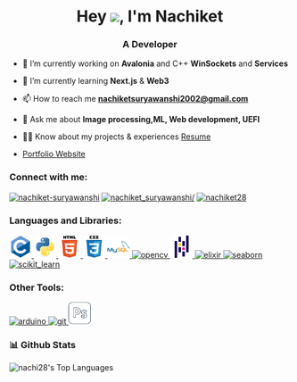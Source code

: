 <h1 align="center">Hey <img src="https://media.giphy.com/media/hvRJCLFzcasrR4ia7z/giphy.gif" width="40">, I'm Nachiket
</h1>
<h3 align="center">A Developer</h3>

- 🔭 I’m currently working on **Avalonia** and C++ **WinSockets** and **Services** 

- 🌱 I’m currently learning **Next.js** & **Web3**

- 📫 How to reach me **nachiketsuryawanshi2002@gmail.com**

- 💬 Ask me about **Image processing,ML, Web development, UEFI**

- 👨‍💻 Know about my projects & experiences
[Resume](https://drive.google.com/file/d/1LiLzZYoPEbKTI3-uh0QjF473ij5CS0W0/view?usp=sharing)

- [Portfolio Website](https://portfolio-dqet.onrender.com/)

<h3 align="left">Connect with me:</h3>
<p align="left">
<a href="https://linkedin.com/in/nachiket-suryawanshi" target="blank"><img align="center" src="https://raw.githubusercontent.com/rahuldkjain/github-profile-readme-generator/master/src/images/icons/Social/linked-in-alt.svg" alt="nachiket-suryawanshi" height="30" width="40" /></a>
<a href="https://www.instagram.com/nachiket_suryawanshi/" target="blank"><img align="center" src="https://raw.githubusercontent.com/rahuldkjain/github-profile-readme-generator/master/src/images/icons/Social/instagram.svg" alt="nachiket_suryawanshi/" height="30" width="40" /></a>
<a href="https://www.hackerrank.com/nachiket28" target="blank"><img align="center" src="https://raw.githubusercontent.com/rahuldkjain/github-profile-readme-generator/master/src/images/icons/Social/hackerearth.svg" alt="nachiket28" height="30" width="40" /></a>
</p>

<h3 align="left">Languages and Libraries:</h3>

<p align="left">
<a href="https://www.cprogramming.com/" target="_blank" rel="noreferrer"> <img src="https://raw.githubusercontent.com/devicons/devicon/master/icons/c/c-original.svg" alt="c" width="40" height="40" /> </a>
<a href="https://www.python.org" target="_blank" rel="noreferrer"> <img src="https://raw.githubusercontent.com/devicons/devicon/master/icons/python/python-original.svg" alt="python" width="40" height="40" /> </a>
<a href="https://www.w3.org/html/" target="_blank" rel="noreferrer"> <img src="https://raw.githubusercontent.com/devicons/devicon/master/icons/html5/html5-original-wordmark.svg" alt="html5" width="40" height="40" /> </a>
<a href="https://www.w3schools.com/css/" target="_blank" rel="noreferrer"> <img src="https://raw.githubusercontent.com/devicons/devicon/master/icons/css3/css3-original-wordmark.svg" alt="css3" width="40" height="40" /> </a>
<a href="https://www.mysql.com/" target="_blank" rel="noreferrer"> <img src="https://raw.githubusercontent.com/devicons/devicon/master/icons/mysql/mysql-original-wordmark.svg" alt="mysql" width="40" height="40" /> </a>
<a href="https://opencv.org/" target="_blank" rel="noreferrer"> <img src="https://www.vectorlogo.zone/logos/opencv/opencv-icon.svg" alt="opencv" width="40" height="40" /> </a>
<a href="https://pandas.pydata.org/" target="_blank" rel="noreferrer"> <img src="https://raw.githubusercontent.com/devicons/devicon/2ae2a900d2f041da66e950e4d48052658d850630/icons/pandas/pandas-original.svg" alt="pandas" width="40" height="40" /> </a>
<a href="https://elixir-lang.org" target="_blank" rel="noreferrer"> <img src="https://www.vectorlogo.zone/logos/elixir-lang/elixir-lang-icon.svg" alt="elixir" width="40" height="40" /> </a>
<a href="https://seaborn.pydata.org/" target="_blank" rel="noreferrer"> <img src="https://seaborn.pydata.org/_images/logo-mark-lightbg.svg" alt="seaborn" width="40" height="40" /> </a>
<a href="https://scikit-learn.org/" target="_blank" rel="noreferrer"> <img src="https://upload.wikimedia.org/wikipedia/commons/0/05/Scikit_learn_logo_small.svg" alt="scikit_learn" width="40" height="40"/> </a>
</p>

<h3 align="left">Other Tools:</h3>
<p align="left">
    <a href="https://www.arduino.cc/" target="_blank" rel="noreferrer"> <img
            src="https://cdn.worldvectorlogo.com/logos/arduino-1.svg" alt="arduino" width="40" height="40" /> </a>
    <a href="https://git-scm.com/" target="_blank" rel="noreferrer"> <img
            src="https://www.vectorlogo.zone/logos/git-scm/git-scm-icon.svg" alt="git" width="40" height="40" /> </a>
    <a href="https://www.photoshop.com/en" target="_blank" rel="noreferrer"> <img
            src="https://raw.githubusercontent.com/devicons/devicon/master/icons/photoshop/photoshop-line.svg"
            alt="photoshop" width="40" height="40" /> </a>


<h3 align="left">📊 Github Stats</h3>
<!--- <p>&nbsp;<img align="center"
        src="https://github-readme-stats.vercel.app/api?username=Nachi28&theme=nightowl&hide_border=false&include_all_commits=true&count_private=true"
        alt="Nachi28" /></p>--->

![nachi28's Top Languages](https://github-readme-stats.vercel.app/api/top-langs/?username=nachi28&theme=tokyonight&show_icons=true&hide_border=true&layout=compact)
